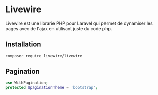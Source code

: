 # Livewire

Livewire est une librarie PHP pour Laravel qui permet de dynamiser les pages avec de l'ajax en utilisant juste du code php.

## Installation

```sh
composer require livewire/livewire
```

## Pagination

```php
use WithPagination;
protected $paginationTheme = 'bootstrap';
```
